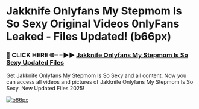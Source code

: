# Jakknife Onlyfans My Stepmom Is So Sexy Original Videos 0nlyFans Leaked - Files Updated! (b66px)

<h3>🔴 CLICK HERE 🌐==►► <a href="https://tinyurl.com/2jnfzry5" rel="nofollow">Jakknife Onlyfans My Stepmom Is So Sexy Updated Files</a></h3>

Get Jakknife Onlyfans My Stepmom Is So Sexy and all content. Now you can access all videos and pictures of Jakknife Onlyfans My Stepmom Is So Sexy. New Updated Files 2025!

[![b66px](https://i.imgur.com/GyGTBgg.gif)](https://tinyurl.com/2jnfzry5)
